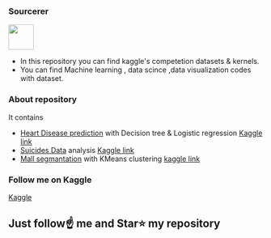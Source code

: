 ### Sourcerer
<a href="https://sourcerer.io/spidy20"><img src="https://avatars2.githubusercontent.com/u/42056100?v=4" height="50px" width="50px" alt=""/></a>

- In this repository you can find kaggle's competetion datasets & kernels.
- You can find Machine learning , data scince ,data visualization codes with dataset.

### About repository 
It contains
- [Heart Disease prediction](https://github.com/Spidy20/Kaggle_Kernels/tree/master/Heart%20Disease) with Decision tree & Logistic regression [Kaggle link](https://www.kaggle.com/spidy20/heart-desease-prediction)
- [Suicides Data](https://github.com/Spidy20/Kaggle_Kernels/tree/master/Suicide%20analysis) analysis  [Kaggle link](https://www.kaggle.com/spidy20/data-visualization-of-suicides-data)
- [Mall segmantation](https://github.com/Spidy20/Kaggle_Kernels/tree/master/Mall%20Segmantation(Clustering)) with KMeans clustering [kaggle link](https://www.kaggle.com/spidy20/kmeans-clustering-for-find-cutomer-segmantation)

### Follow me on Kaggle

[Kaggle](https://www.kaggle.com/spidy20)


## Just follow☝️ me and Star⭐ my repository 
